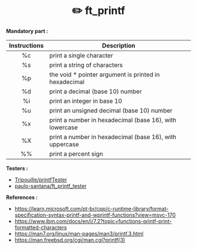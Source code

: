 <h1 align="center">
	✏️ ft_printf
</h1>


**Mandatory part :**

| Instructions  | Description   |
|:-------------:|---------------|
| %c            | print a single character |
| %s            | print a string of characters |
| %p            | the void * pointer argument is printed in hexadecimal |
| %d            | print a decimal (base 10) number |
| %i            | print an integer in base 10 |
| %u            | print an unsigned decimal (base 10) number |
| %x            | print a number in hexadecimal (base 16), with lowercase |
| %X            | print a number in hexadecimal (base 16), with uppercase |
| %%            | print a percent sign |

**Testers :**

- [Tripouille/printfTester](https://github.com/Tripouille/printfTester)
- [paulo-santana/ft_printf_tester](https://github.com/paulo-santana/ft_printf_tester)

**References :**

- https://learn.microsoft.com/pt-br/cpp/c-runtime-library/format-specification-syntax-printf-and-wprintf-functions?view=msvc-170
- https://www.ibm.com/docs/en/i/7.2?topic=functions-printf-print-formatted-characters
- https://man7.org/linux/man-pages/man3/printf.3.html
- https://man.freebsd.org/cgi/man.cgi?printf(3)
